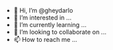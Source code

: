 - 👋 Hi, I’m @gheydarlo
- 👀 I’m interested in ...
- 🌱 I’m currently learning ...
- 💞️ I’m looking to collaborate on ...
- 📫 How to reach me ...

<!---
gheydarlo/gheydarlo is a ✨ special ✨ repository because its `README.md` (this file) appears on your GitHub profile.
You can click the Preview link to take a look at your changes.
--->

